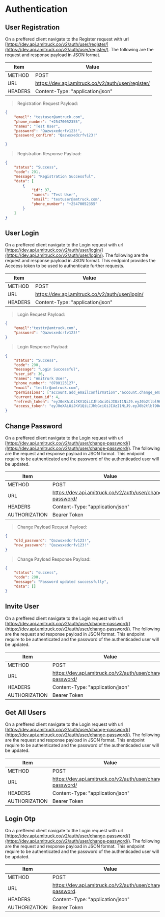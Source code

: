 # Authentication


## User Registration
On a preffered client navigate to the Register request with url [https://dev.api.amitruck.co/v2/auth/user/register/](https://dev.api.amitruck.co/v2/auth/user/register/). The following are the request and response payload in JSON format.

Item | Value
---------- | -------
METHOD | POST 
URL | https://dev.api.amitruck.co/v2/auth/user/register/
HEADERS | Content-Type: "application/json"

> Registration Request Payload:

```json
{
    "email": "testuser@amtruck.com",
    "phone_number": "+25470052355", 
    "names": "Test User",
    "password": "Qazwsxedcrfv123!",
    "password_confirm": "Qazwsxedcrfv123!"

}

```

> Registration Response Payload:

```json
{
    "status": "Success",
    "code": 201,
    "message": "Registration Successful",
    "data": [
        {
            "id": 37,
            "names": "Test User",
            "email": "testuser@amtruck.com",
            "phone_number": "+25470052355"
        }
    ]
}
```

## User Login
On a preffered client navigate to the Login request with url [https://dev.api.amitruck.co/v2/auth/user/login/](https://dev.api.amitruck.co/v2/auth/user/login/). The following are the request and response payload in JSON format. This endpoint provides the Acccess token to be used to authenticate further requests.

Item | Value
---------- | -------
METHOD | POST 
URL | https://dev.api.amitruck.co/v2/auth/user/login/
HEADERS | Content-Type: "application/json"

> Login Request Payload:

```json
{ 
    "email":"testtr@amtruck.com",
    "password": "Qazwsxedcrfv123!"
}

```

> Login Response Payload:

```json
{
    "status": "Success",
    "code": 200,
    "message": "Login Successful",
    "user_id": 36,
    "names": "Amitrurk User",
    "phone_number": "0700123127",
    "email": "testtr@amtruck.com",
    "permissions": ["account.add_emailconfirmation","account.change_emailconfirmation"],
    "current_team_id": 4,
    "refresh_token": "eyJ0eXAiOiJKV1QiLCJhbGciOiJIUzI1NiJ9.eyJ0b2tlbl90eXBlIjoicmVmcmVzaCIsImV4c",
    "access_token": "eyJ0eXAiOiJKV1QiLCJhbGciOiJIUzI1NiJ9.eyJ0b2tlbl90eXBlIjoiYWNjZXNzIiwiZXhwIjoxNjcwMTM4Nz"
}
```

## Change Password
On a preffered client navigate to the Login request with url [https://dev.api.amitruck.co/v2/auth/user/change-password/](https://dev.api.amitruck.co/v2/auth/user/change-password/). The following are the request and response payload in JSON format. This endpoint require to be authenticated and the password of the authenticaded user will be updated.

Item | Value
---------- | -------
METHOD | POST 
URL | https://dev.api.amitruck.co/v2/auth/user/change-password/
HEADERS | Content-Type: "application/json"
AUTHORIZATION | Bearer Token

> Change Payload Request Payload:

```json
{
    "old_password": "Qazwsxedcrfv123!",
    "new_password": "Qazwsxedcrfv123!"
}
```
> Change Payload Response Payload:

```json
{
    "status": "success",
    "code": 200,
    "message": "Password updated successfully",
    "data": []
}
```
## Invite User

On a preffered client navigate to the Login request with url [https://dev.api.amitruck.co/v2/auth/user/change-password/](https://dev.api.amitruck.co/v2/auth/user/change-password/). The following are the request and response payload in JSON format. This endpoint require to be authenticated and the password of the authenticaded user will be updated.

Item | Value
---------- | -------
METHOD | POST 
URL | https://dev.api.amitruck.co/v2/auth/user/change-password/
HEADERS | Content-Type: "application/json"
AUTHORIZATION | Bearer Token

## Get All Users
On a preffered client navigate to the Login request with url [https://dev.api.amitruck.co/v2/auth/user/change-password/](https://dev.api.amitruck.co/v2/auth/user/change-password/). The following are the request and response payload in JSON format. This endpoint require to be authenticated and the password of the authenticaded user will be updated.

Item | Value
---------- | -------
METHOD | POST 
URL | https://dev.api.amitruck.co/v2/auth/user/change-password/
HEADERS | Content-Type: "application/json"
AUTHORIZATION | Bearer Token

## Login Otp
On a preffered client navigate to the Login request with url [https://dev.api.amitruck.co/v2/auth/user/change-password/](https://dev.api.amitruck.co/v2/auth/user/change-password/). The following are the request and response payload in JSON format. This endpoint require to be authenticated and the password of the authenticaded user will be updated.

Item | Value
---------- | -------
METHOD | POST 
URL | https://dev.api.amitruck.co/v2/auth/user/change-password.
HEADERS | Content-Type: "application/json"
AUTHORIZATION | Bearer Token




